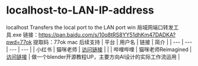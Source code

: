 # localhost-to-LAN-IP-address
localhost Transfers the local port to the LAN port
win
局域网端口转发工具.exe
链接：https://pan.baidu.com/s/10q8tRS8YY51dhKm47DADKA?pwd=77ok 
提取码：77ok 
mac
后续支持
| 平台 | 用户名 | 链接 | 简介 |
| --- | --- | --- | --- |
| 小红书 | 猫咪老师 | [访问链接](https://www.xiaohongshu.com/user/profile/59f1fcc411be101aba7f048f) |  |
| 哔哩哔哩 | 猫咪老师Reimagined | [访问链接](https://space.bilibili.com/1054925384?spm_id_from=333.337.0.0) | 做一个blender开源教程UP，主要方向AI设计的实际工作流运用 |
